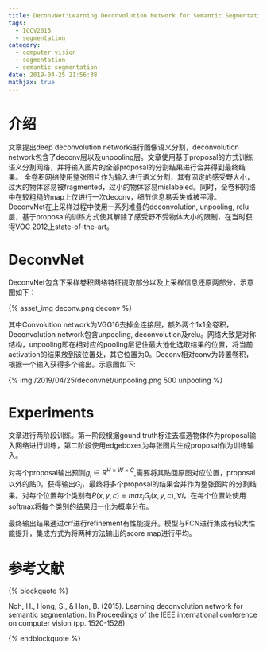 ```yaml
---
title: DeconvNet:Learning Deconvolution Network for Semantic Segmentation
tags:
  - ICCV2015 
  - segmentation
category:
  - computer vision
  - segmentation
  - semantic segmentation
date: 2019-04-25 21:56:38
mathjax: true
---
```


# 介绍
文章提出deep deconvolution network进行图像语义分割，deconvolution network包含了deconv层以及unpooling层。文章使用基于proposal的方式训练语义分割网络，并将输入图片的全部proposal的分割结果进行合并得到最终结果。
全卷积网络使用整张图片作为输入进行语义分割，其有固定的感受野大小，过大的物体容易被fragmented，过小的物体容易mislabeled。同时，全卷积网络中在较粗糙的map上仅进行一次deconv，细节信息易丢失或被平滑。
DeconvNet在上采样过程中使用一系列堆叠的doconvolution, unpooling, relu层，基于proposal的训练方式使其解除了感受野不受物体大小的限制，在当时获得VOC 2012上state-of-the-art。

# DeconvNet
DeconvNet包含下采样卷积网络特征提取部分以及上采样信息还原两部分，示意图如下：

{% asset_img deconv.png deconv %}

其中Convolution network为VGG16去掉全连接层，额外两个1x1全卷积， Deconvolution network包含unpooling, deconvolution及relu。网络大致是对称结构，unpooling即在相对应的pooling层记住最大池化选取结果的位置，将当前activation的结果放到该位置处，其它位置为0。Deconv相对conv为转置卷积，根据一个输入获得多个输出。示意图如下:

{% img /2019/04/25/deconvnet/unpooling.png 500 unpooling %}

# Experiments
文章进行两阶段训练。第一阶段根据gound truth标注去框选物体作为proposal输入网络进行训练，第二阶段使用edgeboxes为每张图片生成proposal作为训练输入。

对每个proposal输出预测$g_i \in R^{H \times W \times C}$,需要将其贴回原图对应位置，proposal以外的贴0，获得输出$G_i$，最终将多个proposal的结果合并作为整张图片的分割结果。对每个位置每个类别有$P(x,y,c) = max_i G_i(x, y, c), \forall i$，在每个位置处使用softmax将每个类别的结果归一化为概率分布。

最终输出结果通过crf进行refinement有性能提升。模型与FCN进行集成有较大性能提升，集成方式为将两种方法输出的score map进行平均。

# 参考文献
{% blockquote %}

Noh, H., Hong, S., & Han, B. (2015). Learning deconvolution network for semantic segmentation. In Proceedings of the IEEE international conference on computer vision (pp. 1520-1528).

{% endblockquote %}
